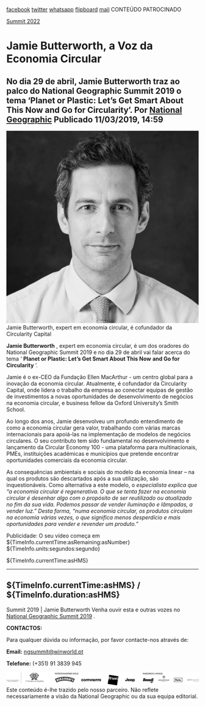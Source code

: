 [facebook](https://www.facebook.com/sharer/sharer.php?u=https%3A%2F%2Fwww.natgeo.pt%2Fnational-geographic-summit%2F2019%2F03%2Fjamie-butterworth-a-voz-da-economia-circular) [twitter](https://twitter.com/share?url=https%3A%2F%2Fwww.natgeo.pt%2Fnational-geographic-summit%2F2019%2F03%2Fjamie-butterworth-a-voz-da-economia-circular&via=natgeo&text=Jamie%20Butterworth%2C%20a%20Voz%20da%20Economia%20Circular) [whatsapp](https://web.whatsapp.com/send?text=https%3A%2F%2Fwww.natgeo.pt%2Fnational-geographic-summit%2F2019%2F03%2Fjamie-butterworth-a-voz-da-economia-circular) [flipboard](https://share.flipboard.com/bookmarklet/popout?v=2&title=Jamie%20Butterworth%2C%20a%20Voz%20da%20Economia%20Circular&url=https%3A%2F%2Fwww.natgeo.pt%2Fnational-geographic-summit%2F2019%2F03%2Fjamie-butterworth-a-voz-da-economia-circular) [mail](mailto:?subject=NatGeo&body=https%3A%2F%2Fwww.natgeo.pt%2Fnational-geographic-summit%2F2019%2F03%2Fjamie-butterworth-a-voz-da-economia-circular%20-%20Jamie%20Butterworth%2C%20a%20Voz%20da%20Economia%20Circular) CONTEÚDO PATROCINADO 

[Summit 2022](https://www.natgeo.pt/summit2022) 
# Jamie Butterworth, a Voz da Economia Circular 
## No dia 29 de abril, Jamie Butterworth traz ao palco do National Geographic Summit 2019 o tema ‘Planet or Plastic: Let’s Get Smart About This Now and Go for Circularity’. Por [National Geographic](https://www.natgeo.pt/autor/national-geographic) Publicado 11/03/2019, 14:59 
![Jamie Butterworth, expert em economia circular, é cofundador da Circularity Capital](img/files_styles_image_00_public_cc01_0_0chosen.jpg)
Jamie Butterworth, expert em economia circular, é cofundador da Circularity Capital 

**Jamie Butterworth** , expert em economia circular, é um dos oradores do National Geographic Summit 2019 e no dia 29 de abril vai falar acerca do tema ‘ **Planet or Plastic: Let’s Get Smart About This Now** **and Go for Circularity** ’. 

Jamie é o ex-CEO da Fundação Ellen MacArthur - um centro global para a inovação da economia circular. Atualmente, é cofundador da Circularity Capital, onde lidera o trabalho da empresa ao conectar equipas de gestão de investimentos a novas oportunidades de desenvolvimento de negócios na economia circular, e business fellow da Oxford University’s Smith School. 

Ao longo dos anos, Jamie desenvolveu um profundo entendimento de como a economia circular gera valor, trabalhando com várias marcas internacionais para apoiá-las na implementação de modelos de negócios circulares. O seu contributo tem sido fundamental no desenvolvimento e lançamento da Circular Economy 100 - uma plataforma para multinacionais, PMEs, instituições académicas e municípios que pretende encontrar oportunidades comerciais da economia circular. 

As consequências ambientais e sociais do modelo da economia linear – na qual os produtos são descartados após a sua utilização, são inquestionáveis. Como alternativa a este modelo, o _especialista explica que “a economia circular é regenerativa. O que se tenta fazer na economia circular é desenhar algo com o propósito de ser reutilizado ou atualizado no fim da sua vida. Podemos passar de vender iluminação e lâmpadas, a vender luz.” Desta forma, “numa economia circular, os produtos circulam na economia várias vezes, o que significa menos desperdício e mais oportunidades para vender e revender um produto.”_ 

Publicidade: O seu vídeo começa em ${TimeInfo.currentTime:asRemaining:asNumber} ${TimeInfo.units:segundos:segundo}

${TimeInfo.currentTime:asHMS} 

-------- 
${TimeInfo.currentTime:asHMS} / ${TimeInfo.duration:asHMS} 
-------- 

Summit 2019 | Jamie Butterworth Venha ouvir esta e outras vozes no [National Geographic Summit 2019](https://www.natgeo.pt/summit2019) . 

**CONTACTOS:** 

Para qualquer dúvida ou informação, por favor contacte-nos através de: 

**Email:** [ngsummit@winworld.pt](mailto:ngsummit@winworld.pt) 

**Telefone:** (+351) 91 3839 945 

![](img/files_styles_image_00_public_ngsummit1_logosbar_0.png)
Este conteúdo é-lhe trazido pelo nosso parceiro. Não reflete necessariamente a visão da National Geographic ou da sua equipa editorial. 